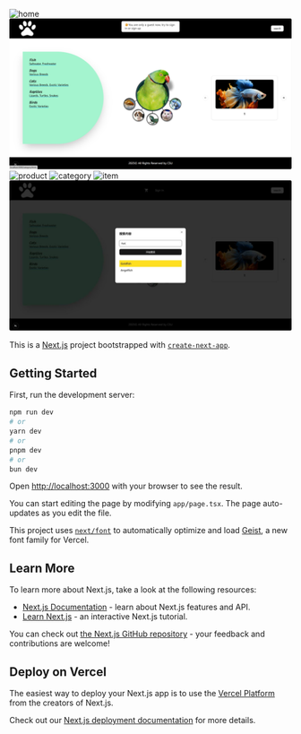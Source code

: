 ![home](https://github.com/lauvAri/next-js-petstore/blob/main/resource/home.png)
![main](https://github.com/lauvAri/next-js-petstore/blob/main/resource/main.png)
![product](https://github.com/lauvAri/next-js-petstore/blob/main/resource/product.png)
![category](https://github.com/lauvAri/next-js-petstore/blob/main/resource/category.png)
![item](https://github.com/lauvAri/next-js-petstore/blob/main/resource/item.png)
![search](https://github.com/lauvAri/next-js-petstore/blob/main/resource/search.jpg)

This is a [Next.js](https://nextjs.org) project bootstrapped with [`create-next-app`](https://nextjs.org/docs/app/api-reference/cli/create-next-app).

## Getting Started

First, run the development server:

```bash
npm run dev
# or
yarn dev
# or
pnpm dev
# or
bun dev
```

Open [http://localhost:3000](http://localhost:3000) with your browser to see the result.

You can start editing the page by modifying `app/page.tsx`. The page auto-updates as you edit the file.

This project uses [`next/font`](https://nextjs.org/docs/app/building-your-application/optimizing/fonts) to automatically optimize and load [Geist](https://vercel.com/font), a new font family for Vercel.

## Learn More

To learn more about Next.js, take a look at the following resources:

- [Next.js Documentation](https://nextjs.org/docs) - learn about Next.js features and API.
- [Learn Next.js](https://nextjs.org/learn) - an interactive Next.js tutorial.

You can check out [the Next.js GitHub repository](https://github.com/vercel/next.js) - your feedback and contributions are welcome!

## Deploy on Vercel

The easiest way to deploy your Next.js app is to use the [Vercel Platform](https://vercel.com/new?utm_medium=default-template&filter=next.js&utm_source=create-next-app&utm_campaign=create-next-app-readme) from the creators of Next.js.

Check out our [Next.js deployment documentation](https://nextjs.org/docs/app/building-your-application/deploying) for more details.
